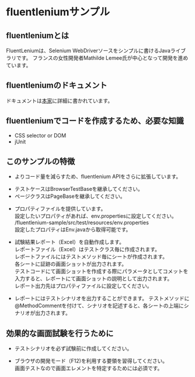 # fluentleniumサンプル
## fluentleniumとは
FluentLeniumは、Selenium WebDriverソースをシンプルに書けるJavaライブラリです。
フランスの女性開発者Mathilde Lemee氏が中心となって開発を進めています。

## fluentleniumのドキュメント
ドキュメントは[本家](https://github.com/FluentLenium/FluentLenium)に詳細に書かれています。

## fluentleniumでコードを作成するため、必要な知識
* CSS selector or DOM
* jUnit

## このサンプルの特徴
* よりコード量を減らすため、fluentlenium APIをさらに拡張しています。
 - テストケースはBrowserTestBaseを継承してください。
 - ページクラスはPageBaseを継承してください。

* プロパティファイルを提供しています。  
 設定したいプロパティがあれば、env.propertiesに設定してください。  
 /fluentlenium-sample/src/test/resources/env.properties  
 設定したプロパティはEnv.javaから取得可能です。  

* 試験結果レポート（Excel）を自動作成します。  
 レポートファイル（Excel）はテストクラス毎に作成されます。  
 レポートファイルにはテストメソッド毎にシートが作成されます。  
 各シートに証跡の画面ショットが出力されます。  
テストコードにて画面ショットを作成する際にパラメータとしてコメットを入力すると、レポートにて画面ショットの説明として出力されます。  
 レポート出力先はプロパティファイルに設定してください。

* レポートにはテストシナリオを出力することができます。
 テストメソッドに@MethodCommentを付けて、シナリオを記述すると、各シートの上端にシナリオが出力されます。

## 効果的な画面試験を行うために
* テストシナリオを必ず試験前に作成してください。

* ブラウザの開発モード（F12)を利用する要領を習得してください。  
 画面テストなので画面エレメントを特定するためには必須です。
